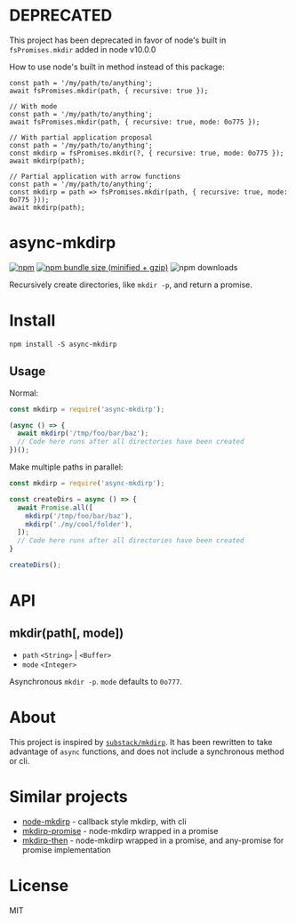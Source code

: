 # DEPRECATED

This project has been deprecated in favor of node's built in `fsPromises.mkdir` added in node v10.0.0

How to use node's built in method instead of this package:

```
const path = '/my/path/to/anything';
await fsPromises.mkdir(path, { recursive: true });

// With mode
const path = '/my/path/to/anything';
await fsPromises.mkdir(path, { recursive: true, mode: 0o775 });

// With partial application proposal
const path = '/my/path/to/anything';
const mkdirp = fsPromises.mkdir(?, { recursive: true, mode: 0o775 });
await mkdirp(path);

// Partial application with arrow functions
const path = '/my/path/to/anything';
const mkdirp = path => fsPromises.mkdir(path, { recursive: true, mode: 0o775 }));
await mkdirp(path);
```

# async-mkdirp

[![npm][npm]][npm-url]
[![npm bundle size (minified + gzip)][minzip]][minzip-url]
![npm downloads](https://img.shields.io/npm/dt/async-mkdirp.svg)

Recursively create directories, like `mkdir -p`, and return a promise.

# Install

```
npm install -S async-mkdirp
```

## Usage

Normal:

```js
const mkdirp = require('async-mkdirp');

(async () => {
  await mkdirp('/tmp/foo/bar/baz');
  // Code here runs after all directories have been created
})();
```

Make multiple paths in parallel:

```js
const mkdirp = require('async-mkdirp');

const createDirs = async () => {
  await Promise.all([
    mkdirp('/tmp/foo/bar/baz'),
    mkdirp('./my/cool/folder'),
  ]);
  // Code here runs after all directories have been created
}

createDirs();
```

# API

## mkdir(path[, mode])

- `path` `<String>` | `<Buffer>`
- `mode` `<Integer>`

Asynchronous `mkdir -p`. `mode` defaults to `0o777`.

# About

This project is inspired by [`substack/mkdirp`](https://github.com/substack/node-mkdirp). It has been rewritten to take advantage of `async` functions, and does not include a synchronous method or cli.

# Similar projects

- [node-mkdirp](https://github.com/substack/node-mkdirp) - callback style mkdirp, with cli
- [mkdirp-promise](https://github.com/ahmadnassri/mkdirp-promise) - node-mkdirp wrapped in a promise
- [mkdirp-then](https://github.com/fs-utils/mkdirp-then) - node-mkdirp wrapped in a promise, and any-promise for promise implementation

# License

MIT

[npm]: https://img.shields.io/npm/v/async-mkdirp.svg
[npm-url]: https://npmjs.com/package/async-mkdirp

[minzip]: https://img.shields.io/bundlephobia/minzip/async-mkdirp.svg
[minzip-url]: https://bundlephobia.com/result?p=async-mkdirp
